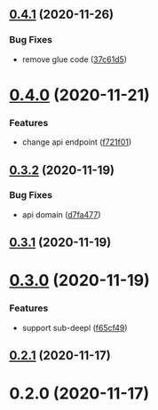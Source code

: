## [0.4.1](https://github.com/geekdada/bob-plugin-deepl-translate/compare/v0.4.0...v0.4.1) (2020-11-26)


### Bug Fixes

* remove glue code ([37c61d5](https://github.com/geekdada/bob-plugin-deepl-translate/commit/37c61d58db210958a67318a49dfe69c6075a6eb9))



# [0.4.0](https://github.com/geekdada/bob-plugin-deepl-translate/compare/v0.3.2...v0.4.0) (2020-11-21)


### Features

* change api endpoint ([f721f01](https://github.com/geekdada/bob-plugin-deepl-translate/commit/f721f0146d1a66e9528ac72704351c470d9dd691))



## [0.3.2](https://github.com/geekdada/bob-plugin-deepl-translate/compare/v0.3.1...v0.3.2) (2020-11-19)


### Bug Fixes

* api domain ([d7fa477](https://github.com/geekdada/bob-plugin-deepl-translate/commit/d7fa477099b6e0133b30652dfefd666ab4ebbdcc))



## [0.3.1](https://github.com/geekdada/bob-plugin-deepl-translate/compare/v0.3.0...v0.3.1) (2020-11-19)



# [0.3.0](https://github.com/geekdada/bob-plugin-deepl-translate/compare/v0.2.1...v0.3.0) (2020-11-19)


### Features

* support sub-deepl ([f65cf49](https://github.com/geekdada/bob-plugin-deepl-translate/commit/f65cf49dc4a50cef076a93f2f007ddf7ecc74fcb))



## [0.2.1](https://github.com/geekdada/bob-plugin-deepl-translate/compare/v0.2.0...v0.2.1) (2020-11-17)



# 0.2.0 (2020-11-17)



